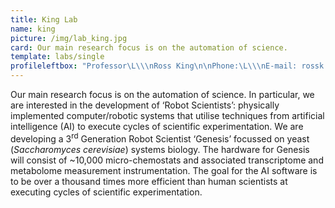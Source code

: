 ```yaml
---
title: King Lab
name: king
picture: /img/lab_king.jpg
card: Our main research focus is on the automation of science.
template: labs/single
profileleftbox: "Professor\L\\\nRoss King\n\nPhone:\L\\\nE-mail: rossk \\[at] chalmers.se\L\\\nOffice: Room 1006A (Fysik Origo, Kemigården 1)"
---
```

Our main research focus is on the automation of science. In particular, we are interested in the development of ‘Robot Scientists’: physically implemented computer/robotic systems that utilise techniques from artificial intelligence (AI) to execute cycles of scientific experimentation. We are developing a 3<sup>rd</sup> Generation Robot Scientist ‘Genesis’ focussed on yeast (_Saccharomyces cerevisiae_) systems biology. The hardware for Genesis will consist of ~10,000 micro-chemostats and associated transcriptome and metabolome measurement instrumentation. The goal for the AI software is to be over a thousand times more efficient than human scientists at executing cycles of scientific experimentation.

